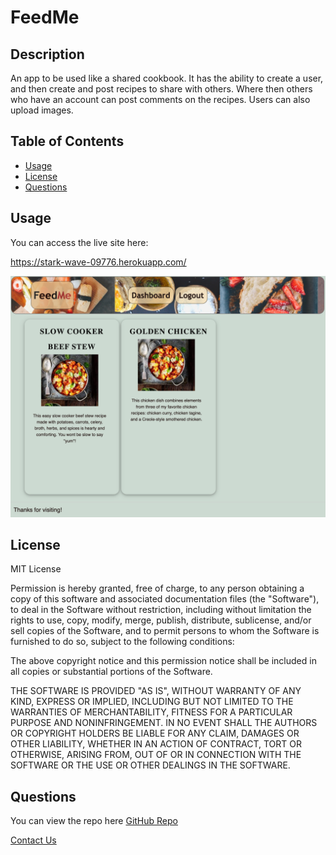 # FeedMe
## Description
An app to be used like a shared cookbook.  It has the ability to create a user, and then create and post recipes to share with others.  Where then others who have an account can post comments on the recipes.  Users can also upload images.




## Table of Contents
* [Usage](#usage)
* [License](#license)
* [Questions](#questions)
  

##  Usage
You can access the live site here:

https://stark-wave-09776.herokuapp.com/ 

![FeedMe site screenshot](/assets/images/Feed-Me.png)


## License
MIT License

Permission is hereby granted, free of charge, to any person obtaining a copy of this software and associated documentation files (the "Software"), to deal in the Software without restriction, including without limitation the rights to use, copy, modify, merge, publish, distribute, sublicense, and/or sell copies of the Software, and to permit persons to whom the Software is furnished to do so, subject to the following conditions:

The above copyright notice and this permission notice shall be included in all copies or substantial portions of the Software.

THE SOFTWARE IS PROVIDED "AS IS", WITHOUT WARRANTY OF ANY KIND, EXPRESS OR IMPLIED, INCLUDING BUT NOT LIMITED TO THE WARRANTIES OF MERCHANTABILITY, FITNESS FOR A PARTICULAR PURPOSE AND NONINFRINGEMENT. IN NO EVENT SHALL THE AUTHORS OR COPYRIGHT HOLDERS BE LIABLE FOR ANY CLAIM, DAMAGES OR OTHER LIABILITY, WHETHER IN AN ACTION OF CONTRACT, TORT OR OTHERWISE, ARISING FROM, OUT OF OR IN CONNECTION WITH THE SOFTWARE OR THE USE OR OTHER DEALINGS IN THE SOFTWARE.

## Questions
You can view the repo here [GitHub Repo](https://github.com/favro03/project-feedme)

[Contact Us](mailto:wetr9902@gmail.com)
  
